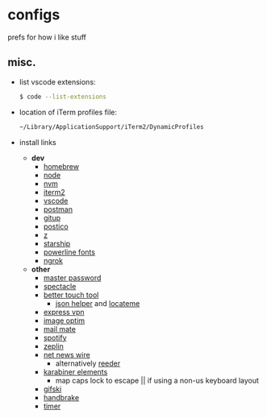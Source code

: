 # configs

prefs for how i like stuff

## misc.

- list vscode extensions:

  ```sh
  $ code --list-extensions
  ```

- location of iTerm profiles file:

  ```sh
  ~/Library/ApplicationSupport/iTerm2/DynamicProfiles
  ```

- install links
  - **dev**
    - [homebrew](https://brew.sh/)
    - [node](https://nodejs.org/en/download/)
    - [nvm](https://github.com/nvm-sh/nvm#install--update-script)
    - [iterm2](https://www.iterm2.com/downloads.html)
    - [vscode](https://code.visualstudio.com/download)
    - [postman](https://www.getpostman.com/downloads/)
    - [gitup](https://gitup.co/)
    - [postico](https://eggerapps.at/postico/)
    - [z](https://github.com/rupa/z)
    - [starship](https://starship.rs/)
    - [powerline fonts](https://github.com/powerline/fonts)
    - [ngrok](https://ngrok.com/)
  - **other**
    - [master password](https://masterpassword.app/)
    - [spectacle](https://www.spectacleapp.com/)
    - [better touch tool](https://folivora.ai/downloads)
      - [json helper](https://apps.apple.com/us/app/json-helper-for-applescript/id453114608?mt=12) and [locateme](https://brewinstall.org/Install-locateme-on-Mac-with-Brew/)
    - [express vpn](https://www.expressvpn.com/vpn-software/vpn-mac)
    - [image optim](https://imageoptim.com/mac)
    - [mail mate](https://freron.com/)
    - [spotify](https://www.spotify.com/us/download/other/)
    - [zeplin](https://zeplin.io/)
    - [net news wire](https://ranchero.com/netnewswire/)
      - alternatively [reeder](https://reederapp.com/)
    - [karabiner elements](https://karabiner-elements.pqrs.org/)
      - map caps lock to escape || if using a non-us keyboard layout
    - [gifski](https://gif.ski/)
    - [handbrake](https://handbrake.fr/)
    - [timer](https://github.com/michaelvillar/timer-app)
